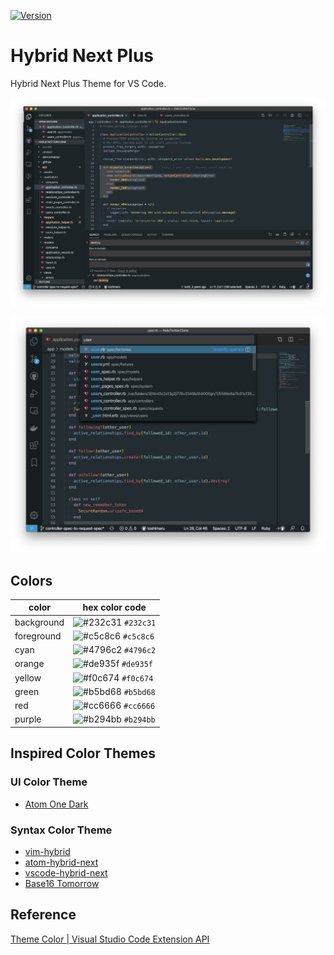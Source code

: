 [![Version](https://vsmarketplacebadge.apphb.com/version/toshimaru.hybrid-next-plus.svg)](https://marketplace.visualstudio.com/items?itemName=toshimaru.hybrid-next-plus)

# Hybrid Next Plus

Hybrid Next Plus Theme for VS Code.

![screenshot 1](images/hybrid.png)

![screenshot 2](images/hybrid-with-palette.png)

## Colors

| color | hex color code |
| --- | --- |
| background | ![#232c31](https://placehold.it/15/232c31/000000?text=+) `#232c31` |
| foreground | ![#c5c8c6](https://placehold.it/15/c5c8c6/000000?text=+) `#c5c8c6` |
| cyan | ![#4796c2](https://placehold.it/15/4796c2/000000?text=+) `#4796c2` |
| orange | ![#de935f](https://placehold.it/15/de935f/000000?text=+) `#de935f` | 
| yellow | ![#f0c674](https://placehold.it/15/f0c674/000000?text=+) `#f0c674` | 
| green | ![#b5bd68](https://placehold.it/15/b5bd68/000000?text=+) `#b5bd68` | 
| red | ![#cc6666](https://placehold.it/15/cc6666/000000?text=+) `#cc6666` |
| purple | ![#b294bb](https://placehold.it/15/b294bb/000000?text=+) `#b294bb`|

## Inspired Color Themes

### UI Color Theme

- [Atom One Dark](https://atom.io/themes/one-dark-ui) 

### Syntax Color Theme

- [vim-hybrid](https://github.com/w0ng/vim-hybrid)
- [atom-hybrid-next](https://github.com/kaicataldo/hybrid-next-syntax)
- [vscode-hybrid-next](https://github.com/wyze/vscode-hybrid-next/)
- [Base16 Tomorrow](https://github.com/o4x/base16-tomorrow-vscode)

## Reference

[Theme Color | Visual Studio Code Extension API](https://code.visualstudio.com/api/references/theme-color)
